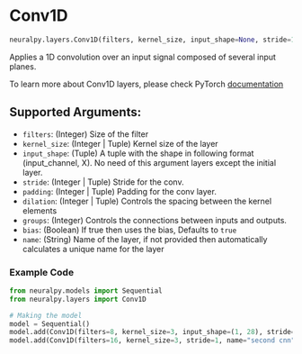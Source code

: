 # Conv1D

```python
neuralpy.layers.Conv1D(filters, kernel_size, input_shape=None, stride=1, padding=0, dilation=1, groups=1, bias=True, name=None)
```

Applies a 1D convolution over an input signal composed of several input planes.

To learn more about Conv1D layers, please check PyTorch [documentation](https://pytorch.org/docs/stable/nn.html#conv1d)

## Supported Arguments:

  - `filters`: (Integer) Size of the filter
  - `kernel_size`: (Integer | Tuple) Kernel size of the layer
  - `input_shape`: (Tuple) A tuple with the shape in following format (input_channel, X). No need of this argument layers except the initial layer.
  - `stride`: (Integer | Tuple) Stride for the conv.
  - `padding`: (Integer | Tuple) Padding for the conv layer.
  - `dilation`: (Integer | Tuple) Controls the spacing between the kernel elements
  - `groups`: (Integer) Controls the connections between inputs and outputs.
  - `bias`: (Boolean) If true then uses the bias, Defaults to `true`
  - `name`: (String) Name of the layer, if not provided then automatically calculates a unique name for the layer

### Example Code

```python
from neuralpy.models import Sequential
from neuralpy.layers import Conv1D

# Making the model
model = Sequential()
model.add(Conv1D(filters=8, kernel_size=3, input_shape=(1, 28), stride=1, name="first cnn"))
model.add(Conv1D(filters=16, kernel_size=3, stride=1, name="second cnn"))
```